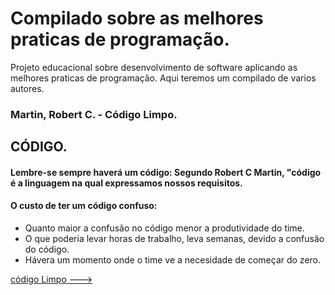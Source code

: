 # Compilado sobre as melhores praticas de programação.
Projeto educacional sobre desenvolvimento de software aplicando as melhores praticas de programação.
  Aqui teremos um compilado de varios autores.  
### Martin, Robert C. -  Código Limpo. 
  
## CÓDIGO.
  
#### Lembre-se sempre haverá um código: Segundo Robert C Martin, "código é a linguagem na qual expressamos nossos requisitos. 

#### O custo de ter um código confuso: 
   - Quanto maior a confusão no código menor a produtividade do time.
   - O que poderia levar horas de trabalho, leva semanas, devido a confusão do código.
   - Hávera um momento onde o time ve a necesidade de começar do zero.


 [código Limpo --->](CODIGO-LIMPO.md)
       